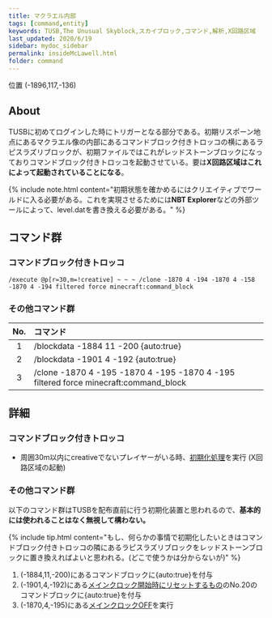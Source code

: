 ```yaml
---
title: マクラエル内部
tags: [command,entity]
keywords: TUSB,The Unusual Skyblock,スカイブロック,コマンド,解析,X回路区域
last_updated: 2020/6/19
sidebar: mydoc_sidebar
permalink: insideMcLawell.html
folder: command
---
```


<span class="label label-primary">位置 (-1896,117,-136)</span>

## About

TUSBに初めてログインした時にトリガーとなる部分である。初期リスポーン地点にあるマクラエル像の内部にあるコマンドブロック付きトロッコの横にあるラピスラズリブロックが、初期ファイルではこれがレッドストーンブロックになっておりコマンドブロック付きトロッコを起動させている。要は**X回路区域はこれによって起動されていることになる**。

{% include note.html content="初期状態を確かめるにはクリエイティブでワールドに入る必要がある。これを実現させるためには**NBT Explorer**などの外部ツールによって、level.datを書き換える必要がある。" %}

## コマンド群

### コマンドブロック付きトロッコ

```minecraftcommand
/execute @p[r=30,m=!creative] ~ ~ ~ /clone -1870 4 -194 -1870 4 -158 -1870 4 -194 filtered force minecraft:command_block
```

### その他コマンド群

|No.|コマンド|
|:-:|:-|
|1|/blockdata -1884 11 -200 {auto:true}|
|2|/blockdata -1901 4 -192 {auto:true}|
|3|/clone -1870 4 -195 -1870 4 -195 -1870 4 -195 filtered force minecraft:command_block|

## 詳細

### コマンドブロック付きトロッコ

- 周囲30m以内にcreativeでないプレイヤーがいる時、[初期化処理](initializeProcessing.html)を実行 (X回路区域の起動)

### その他コマンド群

以下のコマンド群はTUSBを配布直前に行う初期化装置と思われるので、**基本的には使われることはなく無視して構わない。**

{% include tip.html content="もし、何らかの事情で初期化したいときはコマンドブロック付きトロッコの隣にあるラピスラズリブロックをレッドストーンブロックに置き換えればよいと思われる。(どこで使うかは分からないが)" %}

1. (-1884,11,-200)にあるコマンドブロックに{auto:true}を付与
2. (-1901,4,-192)にある[メインクロック開始時にリセットするもの](reset.html)のNo.20のコマンドブロックに{auto:true}を付与
3. (-1870,4,-195)にある[メインクロックOFF](mainclockProcessing.html#メインクロックOFF)を実行
